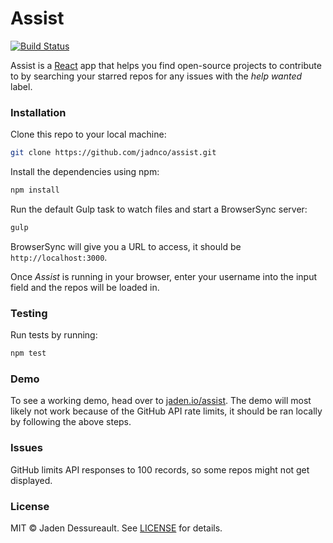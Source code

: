 # Assist

[![Build Status](https://travis-ci.org/jadnco/assist.svg)](https://travis-ci.org/jadnco/assist)

Assist is a [React](https://facebook.github.io/react/) app that helps you find open-source projects to contribute to by searching your starred repos for any issues with the *help wanted* label.

### Installation

Clone this repo to your local machine:

```sh
git clone https://github.com/jadnco/assist.git
```

Install the dependencies using npm:

```sh
npm install
```

Run the default Gulp task to watch files and start a BrowserSync server:

```sh
gulp
```

BrowserSync will give you a URL to access, it should be `http://localhost:3000`.

Once *Assist* is running in your browser, enter your username into the input field and the repos will be loaded in.

### Testing

Run tests by running:

```sh
npm test
```

### Demo

To see a working demo, head over to [jaden.io/assist](http://jaden.io/assist). The demo will most likely not work because of the GitHub API rate limits, it should be ran locally by following the above steps.

### Issues

GitHub limits API responses to 100 records, so some repos might not get displayed.

### License

MIT © Jaden Dessureault. See [LICENSE](LICENSE) for details.